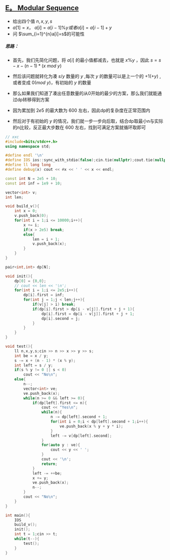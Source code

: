 ## [E。 Modular Sequence](https://codeforces.com/contest/1928/problem/E)

* 给出四个值 $n,x,y,s$
*  $a[1]=x$， $a[i]=a[i-1]\%y或者a[i]=a[i-1]+y$
* 问 $\sum_{i=1}^{n}a[i]=s$的可能性

##### 思路：

* 首先，我们先简化问题，将 $a[i]$ 的最小值都减去，也就是 $x\%y$ ，因此 $s=s-x-(n-1)*(x\ mod\ y)$
* 然后该问题就转化为凑 $s/y$ 数量的 $y$ ,每次 $y$ 的数量可以是上一个的 $+1(+y)$ ,或者变成 $0(mod\ y)$，有初始的 $y$ 的数量

* 那么如果我们知道了凑出任意数量的从0开始的最少的方案，那么我们就能通过dp转移得到方案
* 因为累加到 $2e5$ 的最大数为 $600$ 左右，因此dp的复杂度在正常范围内
* 然后对于有初始的 $y$ 的情况，我们就一步一步向后取，结合dp取最小n与实际的n比较，反正最大步数在 $600$ 左右，找到可满足方案就循环取即可

```cpp
// xxc
#include<bits/stdc++.h>
using namespace std;

#define endl '\n'
#define IOS ios::sync_with_stdio(false);cin.tie(nullptr);cout.tie(nullptr);
#define ll long long
#define debug(x) cout << #x << ' ' << x << endl;

const int N = 2e5 + 10;
const int inf = 1e9 + 10;

vector<int> v;
int len;

void build_v(){
	int x = 0;
	v.push_back(0);
	for(int i = 1;i <= 10000;i++){
		x += i;
		if(x > 2e5) break;
		else{
			len = i + 1;
			v.push_back(x);
		}
	}
}

pair<int,int> dp[N];

void init(){
	dp[0] = {0,0};
	// cout << len << '\n';
	for(int i = 1;i <= 2e5;i++){
		dp[i].first = inf;
		for(int j = 1;j < len;j++){
			if(v[j] > i) break;
			if(dp[i].first > dp[i - v[j]].first + j + 1){
				dp[i].first = dp[i - v[j]].first + j + 1;
				dp[i].second = j;
			}
		}
	}
}

void test(){
	ll n,x,y,s;cin >> n >> x >> y >> s;
	int be = x / y;
	s -= x + (n - 1) * (x % y);
	int left = s / y;
	if(s % y != 0 || s < 0)
		cout << "No\n";
	else{
		n--;
		vector<int> ve;
		ve.push_back(x);
		while(n >= 0 && left >= 0){
			if(dp[left].first <= n){
				cout << "Yes\n";
				while(n){
					n -= dp[left].second + 1;
					for(int i = 0;i < dp[left].second + 1;i++){
						ve.push_back(x % y + y * i);
					}
					left -= v[dp[left].second];
				}
				for(auto y : ve){
					cout << y << ' ';
				}
				cout << '\n';
				return;
			}
			left -= ++be;
			x += y;
			ve.push_back(x);
			n--;
		}
		cout << "No\n";
	}
}

int main(){
	IOS
	build_v();
	init();
	int t = 1;cin >> t;
	while(t--){
		test();
	}
}
```

